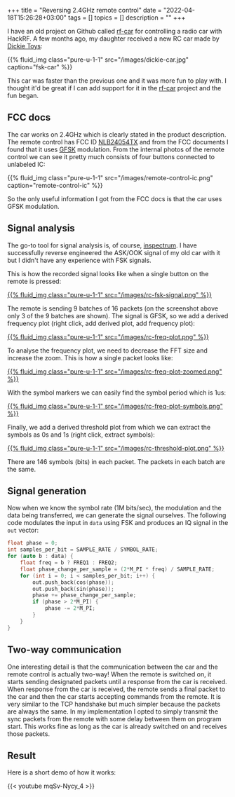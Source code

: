 +++
title = "Reversing 2.4GHz remote control"
date = "2022-04-18T15:26:28+03:00"
tags = []
topics = []
description = ""
+++

I have an old project on Github called [rf-car](https://github.com/rgerganov/rf-car) for controlling a radio car with HackRF.
A few months ago, my daughter received a new RC car made by [Dickie Toys](https://www.amazon.de/-/en/Dickie-Flippy-Control-Rotation-Function/dp/B084PY44PN):

{{% fluid_img class="pure-u-1-1" src="/images/dickie-car.jpg" caption="fsk-car" %}}

This car was faster than the previous one and it was more fun to play with.
I thought it'd be great if I can add support for it in the [rf-car](https://github.com/rgerganov/rf-car) project and the fun began.

FCC docs
---
The car works on 2.4GHz which is clearly stated in the product description.
The remote control has FCC ID [NLB24054TX](https://fccid.io/NLB24054TX) and from the FCC documents I found that it uses [GFSK](https://en.wikipedia.org/wiki/Frequency-shift_keying#Gaussian_frequency-shift_keying) modulation.
From the internal photos of the remote control we can see it pretty much consists of four buttons connected to unlabeled IC:

{{% fluid_img class="pure-u-1-1" src="/images/remote-control-ic.png" caption="remote-control-ic" %}}

So the only useful information I got from the FCC docs is that the car uses GFSK modulation.

Signal analysis
---
The go-to tool for signal analysis is, of course, [inspectrum](https://github.com/miek/inspectrum).
I have successfully reverse engineered the ASK/OOK signal of my old car with it but I didn't have any experience with FSK signals.

This is how the recorded signal looks like when a single button on the remote is pressed:

[{{% fluid_img class="pure-u-1-1" src="/images/rc-fsk-signal.png" %}}](/images/rc-fsk-signal.png)

The remote is sending 9 batches of 16 packets (on the screenshot above only 3 of the 9 batches are shown).
The signal is GFSK, so we add a derived frequency plot (right click, add derived plot, add frequency plot):

[{{% fluid_img class="pure-u-1-1" src="/images/rc-freq-plot.png" %}}](/images/rc-freq-plot.png)

To analyse the frequency plot, we need to decrease the FFT size and increase the zoom.
This is how a single packet looks like:

[{{% fluid_img class="pure-u-1-1" src="/images/rc-freq-plot-zoomed.png" %}}](/images/rc-freq-plot-zoomed.png)

With the symbol markers we can easily find the symbol period which is 1us:

[{{% fluid_img class="pure-u-1-1" src="/images/rc-freq-plot-symbols.png" %}}](/images/rc-freq-plot-symbols.png)

Finally, we add a derived threshold plot from which we can extract the symbols as 0s and 1s (right click, extract symbols):

[{{% fluid_img class="pure-u-1-1" src="/images/rc-threshold-plot.png" %}}](/images/rc-threshold-plot.png)

There are 146 symbols (bits) in each packet. The packets in each batch are the same.

Signal generation
---
Now when we know the symbol rate (1M bits/sec), the modulation and the data being transferred, we can generate the signal ourselves.
The following code modulates the input in `data` using FSK and produces an IQ signal in the `out` vector:

```c++
float phase = 0;
int samples_per_bit = SAMPLE_RATE / SYMBOL_RATE;
for (auto b : data) {
    float freq = b ? FREQ1 : FREQ2;
    float phase_change_per_sample = (2*M_PI * freq) / SAMPLE_RATE;
    for (int i = 0; i < samples_per_bit; i++) {
        out.push_back(cos(phase));
        out.push_back(sin(phase));
        phase += phase_change_per_sample;
        if (phase > 2*M_PI) {
            phase -= 2*M_PI;
        }
    }
}
```

Two-way communication
---
One interesting detail is that the communication between the car and the remote control is actually two-way!
When the remote is switched on, it starts sending designated packets until a response from the car is received.
When response from the car is received, the remote sends a final packet to the car and then the car starts accepting commands from the remote.
It is very similar to the TCP handshake but much simpler because the packets are always the same.
In my implementation I opted to simply transmit the sync packets from the remote with some delay between them on program start.
This works fine as long as the car is already switched on and receives those packets.

Result
---
Here is a short demo of how it works:

{{< youtube mqSv-Nycy_4 >}}

